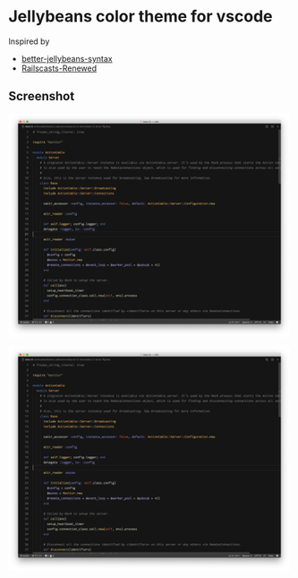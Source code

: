 # Jellybeans color theme for vscode

Inspired by
 
- [better-jellybeans-syntax](https://github.com/zenbro/better-jellybeans-syntax)
- [Railscasts-Renewed](https://github.com/PaulOlteanu/Railscasts-Renewed)

## Screenshot

![Ruby](./screenshots/ruby.png)

![Javascript](./screenshots/ruby.png)